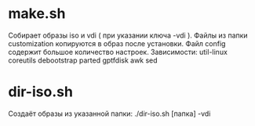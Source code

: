 # make.sh
Собирает образы iso и vdi ( при указании ключа -vdi ). Файлы из папки customization копируются в образ после установки. Файл config содержит большое количество настроек.
Зависимости: util-linux coreutils debootstrap parted gptfdisk awk sed

# dir-iso.sh
Создаёт образы из указанной папки: ./dir-iso.sh [папка] -vdi
